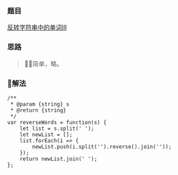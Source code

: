 ### 题目

[反转字符串中的单词III](https://leetcode-cn.com/problems/reverse-words-in-a-string-iii/description/)

### 思路

> 简单，略。

### 解法

```
/**
 * @param {string} s
 * @return {string}
 */
var reverseWords = function(s) {
    let list = s.split(' ');
    let newList = [];
    list.forEach(i => {
        newList.push(i.split('').reverse().join(''));
    });
    return newList.join(' ');
};
```
